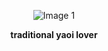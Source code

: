 <p align="center">
  <img src="https://files.catbox.moe/zsfylf.png" alt="Image 1">
<p align="center">
  <strong>traditional yaoi lover</strong></p>
